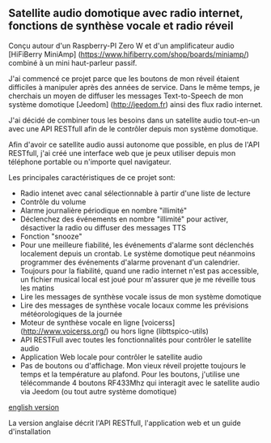 ## Satellite audio domotique avec radio internet, fonctions de synthèse vocale et radio réveil  
  
Conçu autour d'un Raspberry-PI Zero W et d'un amplificateur audio [HiFiBerry MiniAmp] (https://www.hifiberry.com/shop/boards/miniamp/) combiné à un mini haut-parleur passif.  
  
J'ai commencé ce projet parce que les boutons de mon réveil étaient difficiles à manipuler après des années de service. Dans le même temps, je cherchais un moyen de diffuser les messages Text-to-Speech de mon système domotique [Jeedom] (http://jeedom.fr) ainsi des flux radio internet.  
  
J'ai décidé de combiner tous les besoins dans un satellite audio tout-en-un avec une API RESTfull afin de le contrôler depuis mon système domotique.  
  
Afin d'avoir ce satellite audio aussi autonome que possible, en plus de l'API RESTfull, j'ai créé une interface web que je peux utiliser depuis mon téléphone portable ou n'importe quel navigateur.  
  
Les principales caractéristiques de ce projet sont:  
- Radio intenet avec canal sélectionnable à partir d'une liste de lecture  
- Contrôle du volume  
- Alarme journalière périodique en nombre "illimité"
- Déclenchez des événements en nombre "illimité" pour activer, désactiver la radio ou diffuser des messages TTS  
- Fonction "snooze"
- Pour une meilleure fiabilité, les événements d'alarme sont déclenchés localement depuis un crontab. Le système domotique peut néanmoins programmer des événements d'alarme provenant d'un calendrier.  
- Toujours pour la fiabilité, quand une radio internet n'est pas accessible, un fichier musical local est joué pour m'assurer que je me réveille tous les matins  
- Lire les messages de synthèse vocale issus de mon système domotique  
- Lire des messages  de synthèse vocale locaux comme les prévisions météorologiques de la journée  
- Moteur de synthèse vocale en ligne [voicerss] (http://www.voicerss.org/) ou hors ligne (libttspico-utils)  
- API RESTFull avec toutes les fonctionnalités pour contrôler le satellite audio  
- Application Web locale pour contrôler le satellite audio  
- Pas de boutons ou d'affichage. Mon vieux réveil projette toujours le temps et la température au plafond. Pour les boutons, j'utilise une télécommande 4 boutons RF433Mhz qui interagit avec le satellite audio via Jeedom (ou tout autre système domotique)

[english version](https://github.com/diving91/web-radio/blob/master/README.md)

La version anglaise décrit l'API RESTfull, l'application web et un guide d'installation

